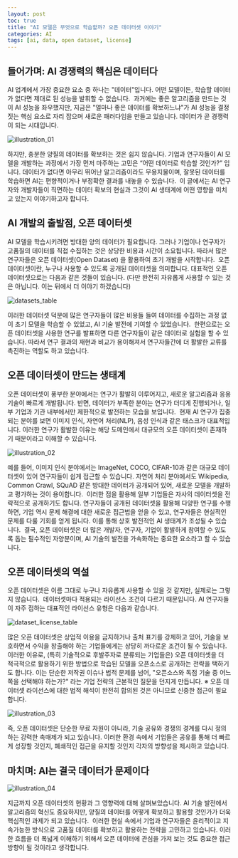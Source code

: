 ```yaml
---
layout: post
toc: true
title: "AI 모델은 무엇으로 학습할까? 오픈 데이터셋 이야기"
categories: AI
tags: [ai, data, open dataset, license]
---
```


## 들어가며: AI 경쟁력의 핵심은 데이터다

AI 업계에서 가장 중요한 요소 중 하나는 "데이터"입니다. 어떤 모델이든, 학습할 데이터가 없다면 제대로 된 성능을 발휘할 수 없습니다.
​
과거에는 좋은 알고리즘을 만드는 것이 AI 성능을 좌우했지만, 지금은 "얼마나 좋은 데이터를 확보하느냐"가 AI 성능을 결정짓는 핵심 요소로 자리 잡으며 새로운 패러다임을 만들고 있습니다. 데이터가 곧 경쟁력이 되는 시대입니다.

![illustration_01](https://github.com/user-attachments/assets/7065b38c-83d2-41b8-bd3b-1fcb4e0c9bba)

하지만, 충분한 양질의 데이터를 확보하는 것은 쉽지 않습니다. 기업과 연구자들이 AI 모델을 개발하는 과정에서 가장 먼저 마주하는 고민은 ​“어떤 데이터로 학습할 것인가?” 입니다. 데이터가 없다면 아무리 뛰어난 알고리즘이라도 무용지물이며, 잘못된 데이터를 학습하면 AI는 편향적이거나 부정확한 결과를 내놓을 수 있습니다.
​
이 글에서는 AI 연구자와 개발자들이 직면하는 데이터 확보의 현실과 그것이 AI 생태계에 어떤 영향을 미치고 있는지 이야기하고자 합니다.


## AI 개발의 출발점, 오픈 데이터셋

AI 모델을 학습시키려면 방대한 양의 데이터가 필요합니다. 그러나 기업이나 연구자가 고품질의 데이터를 직접 수집하는 것은 상당한 비용과 시간이 소요됩니다. 따라서 많은 연구자들은 ​오픈 데이터셋(Open Dataset) 을 활용하여 초기 개발을 시작합니다.
​
오픈 데이터셋이란, 누구나 사용할 수 있도록 공개된 데이터셋을 의미합니다. 대표적인 오픈 데이터셋으로는 다음과 같은 것들이 있습니다. (다만 완전히 자유롭게 사용할 수 있는 것은 아닙니다. 이는 뒤에서 더 이야기 하겠습니다)

![datasets_table](https://github.com/user-attachments/assets/fef52c0d-659d-4b48-9b37-6c174f42c361)

이러한 데이터셋 덕분에 많은 연구자들이 많은 비용들 들여 데이터를 수집하는 과정 없이 초기 모델을 학습할 수 있었고, AI 기술 발전에 기여할 수 있었습니다.
​
한편으로는 오픈 데이터셋을 사용한 연구를 발표하면 다른 연구자들이 같은 데이터로 실험을 할 수 있습니다. 따라서 연구 결과의 재현과 비교가 용이해져서 연구자들간에 더 활발한 교류를 촉진하는 역할도 하고 있습니다.


## 오픈 데이터셋이 만드는 생태계

오픈 데이터셋이 풍부한 분야에서는 연구가 활발히 이루어지고, 새로운 알고리즘과 응용 기술이 빠르게 개발됩니다. 반면, 데이터가 부족한 분야는 연구가 더디게 진행되거나, 일부 기업과 기관 내부에서만 제한적으로 발전하는 모습을 보입니다.
​
현재 AI 연구가 집중되는 분야를 보면 이미지 인식, 자연어 처리(NLP), 음성 인식과 같은 태스크가 대표적입니다. 이러한 연구가 활발한 이유는 해당 도메인에서 대규모의 오픈 데이터셋이 존재하기 때문이라고 이해할 수 있습니다.

![illustration_02](https://github.com/user-attachments/assets/6b7d59ca-f7ad-401c-8897-d3274bb96970)

예를 들어, 이미지 인식 분야에서는 ImageNet, COCO, CIFAR-10과 같은 대규모 데이터셋이 있어 연구자들이 쉽게 접근할 수 있습니다. 자연어 처리 분야에서도 Wikipedia, Common Crawl, SQuAD 같은 방대한 데이터가 공개되어 있어, 새로운 모델을 개발하고 평가하는 것이 용이합니다. 
​
이러한 점을 활용해 일부 기업들은 자사의 데이터셋을 전략적으로 공개하기도 합니다. 연구자들이 공개된 데이터셋을 활용해 다양한 연구를 수행하면, 기업 역시 문제 해결에 대한 새로운 접근법을 얻을 수 있고, 연구자들은 현실적인 문제를 다룰 기회를 얻게 됩니다. 이를 통해 상호 발전적인 AI 생태계가 조성될 수 있습니다.
​
결국, 오픈 데이터셋은 더 많은 개발자, 연구자, 기업이 활발하게 참여할 수 있도록 돕는 필수적인 자양분이며, AI 기술의 발전을 가속화하는 중요한 요소라고 할 수 있습니다.


## 오픈 데이터셋의 역설

오픈 데이터셋은 이름 그대로 누구나 자유롭게 사용할 수 있을 것 같지만, 실제로는 그렇지 않습니다.
​
데이터셋마다 적용되는 라이선스 조건이 다르기 때문입니다. AI 연구자들이 자주 접하는 대표적인 라이선스 유형은 다음과 같습니다.

![dataset_license_table](https://github.com/user-attachments/assets/5523d3ec-e49f-42c7-96f5-f9571b9c9e4d)

많은 오픈 데이터셋은 ​상업적 이용을 금지하거나 출처 표기를 강제하고 있어, 기술을 보호하면서 수익을 창출해야 하는 기업들에게는 상당히 까다로운 조건이 될 수 있습니다.
​
이러한 이유로, (특히 기술적으로 후발주자로 분류되는 기업들은) 오픈 데이터셋을 더 적극적으로 활용하기 위한 방법으로 학습된 모델을 오픈소스로 공개하는 전략을 택하기도 합니다. 
​
이는 단순한 저작권 이슈나 법적 문제를 넘어, "오픈소스와 독점 기술 중 어느 쪽을 선택해야 하는가?" 라는 기업 전략의 근본적인 질문을 던지게 만듭니다.
※ 오픈 데이터셋 라이선스에 대한 법적 해석이 완전히 합의된 것은 아니므로 신중한 접근이 필요합니다.

![illustration_03](https://github.com/user-attachments/assets/effe8697-fac8-4a19-bdff-1beec926901c)

즉, 오픈 데이터셋은 단순한 무료 자원이 아니라, 기술 공유와 경쟁의 경계를 다시 정의하는 강력한 촉매제가 되고 있습니다. 이러한 환경 속에서 기업들은 공유를 통해 더 빠르게 성장할 것인지, 폐쇄적인 접근을 유지할 것인지 각자의 방향성을 제시하고 있습니다.


## 마치며: AI는 결국 데이터가 문제이다

![illustration_04](https://github.com/user-attachments/assets/c48aeb25-2eac-410b-a762-4cd5a432099f)

지금까지 오픈 데이터셋의 현황과 그 영향력에 대해 살펴보았습니다. AI 기술 발전에서 알고리즘의 혁신도 중요하지만, 양질의 데이터를 어떻게 확보하고 활용할 것인가가 더욱 핵심적인 과제가 되고 있습니다.
​
이러한 현실 속에서 기업과 연구자들은 윤리적이고 지속가능한 방식으로 고품질 데이터를 확보하고 활용하는 전략을 고민하고 있습니다. 이러한 흐름을 더 폭넓게 이해하기 위해서 오픈 데이터에 관심을 가져 보는 것도 중요한 접근 방향이 될 것이라고 생각합니다.


